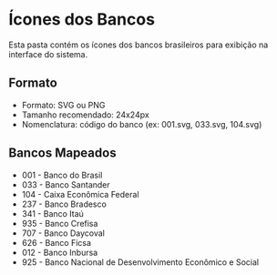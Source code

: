 # Ícones dos Bancos

Esta pasta contém os ícones dos bancos brasileiros para exibição na interface do sistema.

## Formato
- Formato: SVG ou PNG
- Tamanho recomendado: 24x24px
- Nomenclatura: código do banco (ex: 001.svg, 033.svg, 104.svg)

## Bancos Mapeados
- 001 - Banco do Brasil
- 033 - Banco Santander
- 104 - Caixa Econômica Federal
- 237 - Banco Bradesco
- 341 - Banco Itaú
- 935 - Banco Crefisa
- 707 - Banco Daycoval
- 626 - Banco Ficsa
- 012 - Banco Inbursa
- 925 - Banco Nacional de Desenvolvimento Econômico e Social